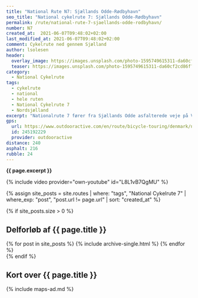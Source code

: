 ```yaml
---
title: "National Rute N7: Sjællands Odde-Rødbyhavn"
seo_title: "National cykelrute 7: Sjællands Odde-Rødbyhavn"
permalink: /rute/national-rute-7-sjaellands-odde-rodbyhavn/
number: N7
created_at:  2021-06-07T09:48:02+02:00
last_modified_at: 2021-06-07T09:48:02+02:00
comment: Cykelrute ned gennem Sjælland
author: lsolesen
header:
  overlay_image: https://images.unsplash.com/photo-1595749615311-da60cf2cd86f?ixid=MnwxMjA3fDB8MHxwaG90by1wYWdlfHx8fGVufDB8fHx8&ixlib=rb-1.2.1&auto=format&fit=crop&h=600&w=1200&q=10
  teaser: https://images.unsplash.com/photo-1595749615311-da60cf2cd86f?ixid=MnwxMjA3fDB8MHxwaG90by1wYWdlfHx8fGVufDB8fHx8&ixlib=rb-1.2.1&auto=format&fit=crop&h=300&w=400&q=10
category:
  - National Cykelrute
tags:
  - cykelrute
  - national
  - hele ruten
  - National Cykelrute 7
  - Nordsjælland
excerpt: "Nationalrute 7 fører fra Sjællands Odde asfalterede veje på Vestsjælland gennem behagelige landsbyer og marker. Ruten er meget børnevenlig, hvis du anser Sommerlandet Sjælland, BonBon Land, Knuthenborg Safari Park og badeland Lalandia som gode attraktioner."
gps:
  url: https://www.outdooractive.com/en/route/bicycle-touring/denmark/national-cykelrute-n7-odden-rodby/245192229/
  id: 245192229
  provider: outdooractive
distance: 240
asphalt: 216
rubble: 24
---
```


**{{ page.excerpt }}**

{% include video provider="own-youtube" id="L8L1vB7QgMU" %}

{% assign site_posts = site.routes | where: "tags", "National Cykelrute 7" | where_exp: "post", "post.url != page.url" | sort: "created_at" %}

{% if site_posts.size > 0 %}

## Delforløb af {{ page.title }}

<div class="feature__wrapper">
  {% for post in site_posts %}
    {% include archive-single.html %}
  {% endfor %}
</div>
{% endif %}

## Kort over {{ page.title }}

{% include maps-ad.md %}
